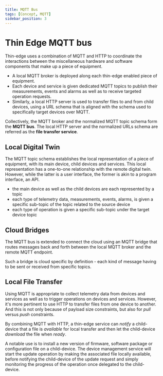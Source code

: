 ```yaml
---
title: MQTT Bus
tags: [Concept, MQTT]
sidebar_position: 3
---
```


# Thin Edge MQTT bus

Thin-edge uses a combination of MQTT and HTTP to coordinate the interactions
between the miscellaneous hardware and software components that make up a piece of equipment.

- A local MQTT broker is deployed along each thin-edge enabled piece of equipment.
- Each device and service is given dedicated MQTT topics to publish their measurements, events and alarms
  as well as to receive targeted operation requests.
- Similarly, a local HTTP server is used to transfer files to and from child devices,
  using a URL schema that is aligned with the schema used to specifically target devices over MQTT. 

Collectively, the MQTT broker and the normalized MQTT topic schema form the __MQTT bus__.
The local HTTP server and the normalized URLs schema are referred as the __file transfer service__.

## Local Digital Twin

The MQTT topic schema establishes the local representation of a piece of equipment, with its main device, child devices and services.
This local representation has a one-to-one relationship with the remote digital twin.
However, while the latter is a user interface, the former is akin to a program interface, an API.

- the main device as well as the child devices are each represented by a topic
- each type of telemetry data, measurements, events, alarms, is given a specific sub-topic of the topic related to the source device
- each type of operation is given a specific sub-topic under the target device topic

## Cloud Bridges

The MQTT bus is extended to connect the cloud using an MQTT bridge
that routes messages back and forth between the local MQTT broker and the remote MQTT endpoint.

Such a bridge is cloud specific by definition - each kind of message having to be sent or received from specific topics.

## Local File Transfer

Using MQTT is appropriate to collect telemetry data from devices and services
as well as to trigger operations on devices and services.
However, it's more pertinent to use HTTP to transfer files from one device to another.
And this is not only because of payload size constraints, but also for *pull* versus *push* constraints.

By combining MQTT with HTTP, a thin-edge service can *notify* a child-device that a file is *available* for local transfer
and then let the child-device *download* the file when *ready*.

A notable use is to install a new version of firmware, software package or configuration file on a child-device.
The device management service will start the update operation by making the associated file locally available,
before notifying the child-device of the update request
and simply monitoring the progress of the operation once delegated to the child-device.
